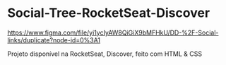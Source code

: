 # Social-Tree-RocketSeat-Discover

https://www.figma.com/file/yi1ycIyAW8QiGiX9bMFHkU/DD-%2F-Social-links/duplicate?node-id=0%3A1


 Projeto disponível na RocketSeat, Discover, feito com HTML & CSS  

